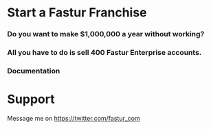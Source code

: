 # Start a Fastur Franchise

### Do you want to make $1,000,000 a year without working?

### All you have to do is sell 400 Fastur Enterprise accounts.


### Documentation

# Support

Message me on https://twitter.com/fastur_com
